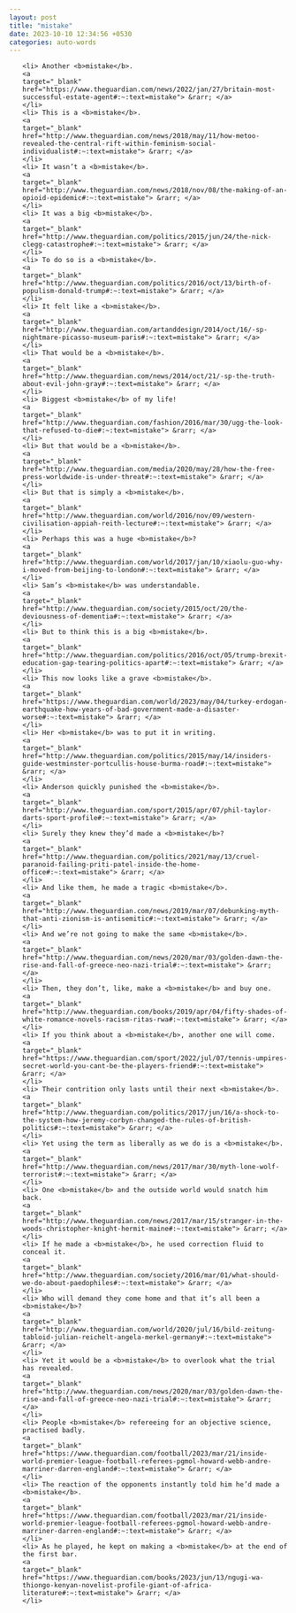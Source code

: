 ```yaml
---
layout: post
title: "mistake"
date: 2023-10-10 12:34:56 +0530
categories: auto-words
---
```

<ol>

    <li> Another <b>mistake</b>.
    <a 
    target="_blank" 
    href="https://www.theguardian.com/news/2022/jan/27/britain-most-successful-estate-agent#:~:text=mistake"> &rarr; </a>
    </li>
    <li> This is a <b>mistake</b>.
    <a 
    target="_blank" 
    href="http://www.theguardian.com/news/2018/may/11/how-metoo-revealed-the-central-rift-within-feminism-social-individualist#:~:text=mistake"> &rarr; </a>
    </li>
    <li> It wasn’t a <b>mistake</b>.
    <a 
    target="_blank" 
    href="http://www.theguardian.com/news/2018/nov/08/the-making-of-an-opioid-epidemic#:~:text=mistake"> &rarr; </a>
    </li>
    <li> It was a big <b>mistake</b>.
    <a 
    target="_blank" 
    href="http://www.theguardian.com/politics/2015/jun/24/the-nick-clegg-catastrophe#:~:text=mistake"> &rarr; </a>
    </li>
    <li> To do so is a <b>mistake</b>.
    <a 
    target="_blank" 
    href="http://www.theguardian.com/politics/2016/oct/13/birth-of-populism-donald-trump#:~:text=mistake"> &rarr; </a>
    </li>
    <li> It felt like a <b>mistake</b>.
    <a 
    target="_blank" 
    href="http://www.theguardian.com/artanddesign/2014/oct/16/-sp-nightmare-picasso-museum-paris#:~:text=mistake"> &rarr; </a>
    </li>
    <li> That would be a <b>mistake</b>.
    <a 
    target="_blank" 
    href="http://www.theguardian.com/news/2014/oct/21/-sp-the-truth-about-evil-john-gray#:~:text=mistake"> &rarr; </a>
    </li>
    <li> Biggest <b>mistake</b> of my life!
    <a 
    target="_blank" 
    href="http://www.theguardian.com/fashion/2016/mar/30/ugg-the-look-that-refused-to-die#:~:text=mistake"> &rarr; </a>
    </li>
    <li> But that would be a <b>mistake</b>.
    <a 
    target="_blank" 
    href="http://www.theguardian.com/media/2020/may/28/how-the-free-press-worldwide-is-under-threat#:~:text=mistake"> &rarr; </a>
    </li>
    <li> But that is simply a <b>mistake</b>.
    <a 
    target="_blank" 
    href="http://www.theguardian.com/world/2016/nov/09/western-civilisation-appiah-reith-lecture#:~:text=mistake"> &rarr; </a>
    </li>
    <li> Perhaps this was a huge <b>mistake</b>?
    <a 
    target="_blank" 
    href="http://www.theguardian.com/world/2017/jan/10/xiaolu-guo-why-i-moved-from-beijing-to-london#:~:text=mistake"> &rarr; </a>
    </li>
    <li> Sam’s <b>mistake</b> was understandable.
    <a 
    target="_blank" 
    href="http://www.theguardian.com/society/2015/oct/20/the-deviousness-of-dementia#:~:text=mistake"> &rarr; </a>
    </li>
    <li> But to think this is a big <b>mistake</b>.
    <a 
    target="_blank" 
    href="http://www.theguardian.com/politics/2016/oct/05/trump-brexit-education-gap-tearing-politics-apart#:~:text=mistake"> &rarr; </a>
    </li>
    <li> This now looks like a grave <b>mistake</b>.
    <a 
    target="_blank" 
    href="https://www.theguardian.com/world/2023/may/04/turkey-erdogan-earthquake-how-years-of-bad-government-made-a-disaster-worse#:~:text=mistake"> &rarr; </a>
    </li>
    <li> Her <b>mistake</b> was to put it in writing.
    <a 
    target="_blank" 
    href="http://www.theguardian.com/politics/2015/may/14/insiders-guide-westminster-portcullis-house-burma-road#:~:text=mistake"> &rarr; </a>
    </li>
    <li> Anderson quickly punished the <b>mistake</b>.
    <a 
    target="_blank" 
    href="http://www.theguardian.com/sport/2015/apr/07/phil-taylor-darts-sport-profile#:~:text=mistake"> &rarr; </a>
    </li>
    <li> Surely they knew they’d made a <b>mistake</b>?
    <a 
    target="_blank" 
    href="http://www.theguardian.com/politics/2021/may/13/cruel-paranoid-failing-priti-patel-inside-the-home-office#:~:text=mistake"> &rarr; </a>
    </li>
    <li> And like them, he made a tragic <b>mistake</b>.
    <a 
    target="_blank" 
    href="http://www.theguardian.com/news/2019/mar/07/debunking-myth-that-anti-zionism-is-antisemitic#:~:text=mistake"> &rarr; </a>
    </li>
    <li> And we’re not going to make the same <b>mistake</b>.
    <a 
    target="_blank" 
    href="http://www.theguardian.com/news/2020/mar/03/golden-dawn-the-rise-and-fall-of-greece-neo-nazi-trial#:~:text=mistake"> &rarr; </a>
    </li>
    <li> Then, they don’t, like, make a <b>mistake</b> and buy one.
    <a 
    target="_blank" 
    href="http://www.theguardian.com/books/2019/apr/04/fifty-shades-of-white-romance-novels-racism-ritas-rwa#:~:text=mistake"> &rarr; </a>
    </li>
    <li> If you think about a <b>mistake</b>, another one will come.
    <a 
    target="_blank" 
    href="https://www.theguardian.com/sport/2022/jul/07/tennis-umpires-secret-world-you-cant-be-the-players-friend#:~:text=mistake"> &rarr; </a>
    </li>
    <li> Their contrition only lasts until their next <b>mistake</b>.
    <a 
    target="_blank" 
    href="http://www.theguardian.com/politics/2017/jun/16/a-shock-to-the-system-how-jeremy-corbyn-changed-the-rules-of-british-politics#:~:text=mistake"> &rarr; </a>
    </li>
    <li> Yet using the term as liberally as we do is a <b>mistake</b>.
    <a 
    target="_blank" 
    href="http://www.theguardian.com/news/2017/mar/30/myth-lone-wolf-terrorist#:~:text=mistake"> &rarr; </a>
    </li>
    <li> One <b>mistake</b> and the outside world would snatch him back.
    <a 
    target="_blank" 
    href="http://www.theguardian.com/news/2017/mar/15/stranger-in-the-woods-christopher-knight-hermit-maine#:~:text=mistake"> &rarr; </a>
    </li>
    <li> If he made a <b>mistake</b>, he used correction fluid to conceal it.
    <a 
    target="_blank" 
    href="http://www.theguardian.com/society/2016/mar/01/what-should-we-do-about-paedophiles#:~:text=mistake"> &rarr; </a>
    </li>
    <li> Who will demand they come home and that it’s all been a <b>mistake</b>?
    <a 
    target="_blank" 
    href="http://www.theguardian.com/world/2020/jul/16/bild-zeitung-tabloid-julian-reichelt-angela-merkel-germany#:~:text=mistake"> &rarr; </a>
    </li>
    <li> Yet it would be a <b>mistake</b> to overlook what the trial has revealed.
    <a 
    target="_blank" 
    href="http://www.theguardian.com/news/2020/mar/03/golden-dawn-the-rise-and-fall-of-greece-neo-nazi-trial#:~:text=mistake"> &rarr; </a>
    </li>
    <li> People <b>mistake</b> refereeing for an objective science, practised badly.
    <a 
    target="_blank" 
    href="https://www.theguardian.com/football/2023/mar/21/inside-world-premier-league-football-referees-pgmol-howard-webb-andre-marriner-darren-england#:~:text=mistake"> &rarr; </a>
    </li>
    <li> The reaction of the opponents instantly told him he’d made a <b>mistake</b>.
    <a 
    target="_blank" 
    href="https://www.theguardian.com/football/2023/mar/21/inside-world-premier-league-football-referees-pgmol-howard-webb-andre-marriner-darren-england#:~:text=mistake"> &rarr; </a>
    </li>
    <li> As he played, he kept on making a <b>mistake</b> at the end of the first bar.
    <a 
    target="_blank" 
    href="https://www.theguardian.com/books/2023/jun/13/ngugi-wa-thiongo-kenyan-novelist-profile-giant-of-africa-literature#:~:text=mistake"> &rarr; </a>
    </li>